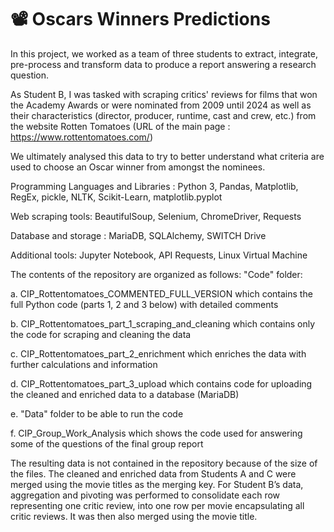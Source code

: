 # 📽 Oscars Winners Predictions

In this project, we worked as a team of three students to extract, integrate, pre-process and transform data to produce a report answering a research question.  

As Student B, I was tasked with scraping critics' reviews for films that won the Academy Awards or were nominated from 2009 until 2024 as well as their characteristics (director, producer, runtime, cast and crew, etc.) from the website Rotten Tomatoes (URL of the main page : https://www.rottentomatoes.com/)

We ultimately analysed this data to try to better understand what criteria are used to choose an Oscar winner from amongst the nominees.


Programming Languages and Libraries : Python 3, Pandas, Matplotlib, RegEx, pickle, NLTK, Scikit-Learn, matplotlib.pyplot

Web scraping tools: BeautifulSoup, Selenium, ChromeDriver, Requests

Database and storage : MariaDB, SQLAlchemy, SWITCH Drive

Additional tools: Jupyter Notebook, API Requests, Linux Virtual Machine


The contents of the repository are organized as follows:
"Code" folder:

   a. CIP_Rottentomatoes_COMMENTED_FULL_VERSION which contains the full Python code (parts 1, 2 and 3 below) with detailed comments
   
   b. CIP_Rottentomatoes_part_1_scraping_and_cleaning which contains only the code for scraping and cleaning the data 
   
   c. CIP_Rottentomatoes_part_2_enrichment which enriches the data with further calculations and information
   
   d. CIP_Rottentomatoes_part_3_upload which contains code for uploading the cleaned and enriched data to a database (MariaDB)
   
   e. "Data" folder to be able to run the code

   f. CIP_Group_Work_Analysis which shows the code used for answering some of the questions of the final group report

The resulting data is not contained in the repository because of the size of the files. The cleaned and enriched data from Students A and C were merged using the movie titles as the merging key. For Student B’s data, aggregation and pivoting was performed to consolidate each row representing one critic review, into one row per movie encapsulating all critic reviews. It was then also merged using the movie title.
